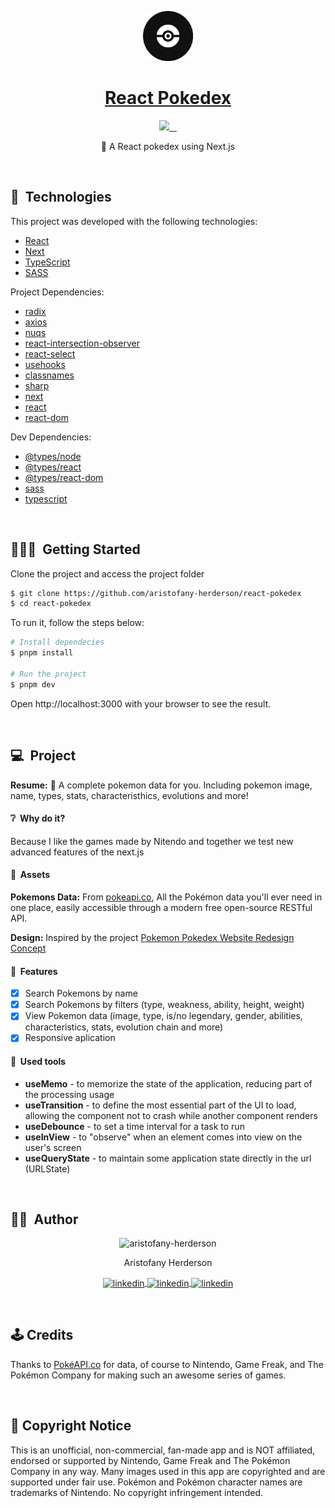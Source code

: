 <p id="title" align="center">
  <a href="#title">
    <img width="80" height="80" src="./public/images/logo.png" >
    <h1 align="center">React Pokedex</h1>
  </a>
</p>

<p align="center">
  <a aria-label="Made By Aristofany" href="https://github.com/aristofany-herderson/">
    <img src="https://img.shields.io/badge/MADE%20BY%20Aristofany-000000.svg?style=for-the-badge&labelColor=000&logo=starship&logoColor=fff&logoWidth=20">
  </a>
  <a aria-label="Project version" href="https://github.com/aristofany-herderson/react-pokedex/blob/main/package.json">
    <img alt="" src="https://img.shields.io/github/package-json/v/aristofany-herderson/react-pokedex?color=000&style=for-the-badge&labelColor=000000">
  </a>
  <a aria-label="License" href="https://github.com/aristofany-herderson/react-pokedex/blob/main/license.md">
    <img alt="" src="https://img.shields.io/github/license/aristofany-herderson/react-pokedex?color=000&style=for-the-badge&labelColor=000">
  </a>
  <a aria-label="Enjoy My Repos" href="https://github.com/aristofany-herderson?tab=repositories">
    <img alt="" src="https://img.shields.io/badge/Enjoy%20My%20Projects-000000.svg?style=for-the-badge&color=000&logo=github&labelColor=000000&logoColor=fff&logoWidth=20">
  </a>
</p>

<p align="center">🐉 A React pokedex using Next.js</p>

<br>

## 🧪&nbsp; Technologies

This project was developed with the following technologies:

- [React](https://reactjs.org)
- [Next](https://nextjs.org/)
- [TypeScript](https://www.typescriptlang.org/)
- [SASS](https://sass-lang.com/)

Project Dependencies:

- [radix](https://www.radix-ui.com/)
- [axios](https://axios-http.com/)
- [nuqs](https://nuqs.47ng.com/)
- [react-intersection-observer](https://react-intersection-observer.vercel.app/)
- [react-select](https://react-select.com/home)
- [usehooks](https://usehooks.com/)
- [classnames](https://github.com/JedWatson/classnames#readme)
- [sharp](https://www.npmjs.com/package/sharp)
- [next](https://www.npmjs.com/package/next)
- [react](https://www.npmjs.com/package/react)
- [react-dom](https://www.npmjs.com/package/react-dom)
    
Dev Dependencies:

- [@types/node](https://www.npmjs.com/package/@types/node)
- [@types/react](https://www.npmjs.com/package/@types/react)
- [@types/react-dom](https://www.npmjs.com/package/@types/react-dom)
- [sass](https://www.npmjs.com/package/sass)
- [typescript](https://www.npmjs.com/package/typescript)

<br>

## 🧑🏻‍💻&nbsp; Getting Started

Clone the project and access the project folder

```bash
$ git clone https://github.com/aristofany-herderson/react-pokedex
$ cd react-pokedex
```

To run it, follow the steps below:

```bash
# Install dependecies
$ pnpm install

# Run the project
$ pnpm dev
```

Open http://localhost:3000 with your browser to see the result.

<br>

## 💻&nbsp; Project

**Resume:** 🐉 A complete pokemon data for you. Including pokemon image, name, types, stats, characteristhics, evolutions and more!

#### ❔&nbsp; Why do it?

Because I like the games made by Nitendo and together we test new advanced features of the next.js

#### 🎨&nbsp; Assets

**Pokemons Data:** From [pokeapi.co](https://pokeapi.co/), All the Pokémon data you'll ever need in one place,
easily accessible through a modern free open-source RESTful API.

**Design:** Inspired by the project [Pokemon Pokedex Website Redesign Concept](https://dribbble.com/shots/15128634-Pokemon-Pokedex-Website-Redesign-Concept)
 
#### 🚀&nbsp; Features

- [x] Search Pokemons by name
- [x] Search Pokemons by filters (type, weakness, ability, height, weight)
- [x] View Pokemon data (image, type, is/no legendary, gender, abilities, characteristics, stats, evolution chain and more)
- [x] Responsive aplication

#### 🧠&nbsp; Used tools

- **useMemo** - to memorize the state of the application, reducing part of the processing usage
- **useTransition** - to define the most essential part of the UI to load, allowing the component not to crash while another component renders
- **useDebounce** - to set a time interval for a task to run
- **useInView** - to "observe" when an element comes into view on the user's screen
- **useQueryState** - to maintain some application state directly in the url (URLState)

<br>

## 🧑🏻&nbsp; Author

<p align="center">
  <img width="20%" src="https://github.com/aristofany-herderson.png" alt="aristofany-herderson">
  <p align="center">
    Aristofany Herderson
  </p>
  <p align="center">
    <a  href="https://www.linkedin.com/in/aristofany-herderson/" target="_blank">
    <img align="center" src="https://img.shields.io/badge/LINKEDIN-000000.svg?style=for-the-badge&labelColor=0a66c2&logo=linkedin&logoColor=fff&logoWidth=20" alt="linkedin"/>
    </a>
    <a href="https://twitter.com/aristofanyherde" target="_blank">
      <img align="center" src="https://img.shields.io/badge/TWITTER-000000.svg?style=for-the-badge&labelColor=1d9bf0&logo=twitter&logoColor=fff&logoWidth=20" alt="linkedin"/>
    </a>
    <a href="https://www.instagram.com/aristofany_herderson/" target="_blank">
      <img align="center" src="https://img.shields.io/badge/INSTAGRAM-000000.svg?style=for-the-badge&labelColor=dd326f&logo=instagram&logoColor=fff&logoWidth=20" alt="linkedin"/>
    </a>
  </p>
</p>

<br>

## 🕹️ Credits

Thanks to [PokéAPI.co](https://pokeapi.co/) for data, of course to Nintendo, Game Freak, and The Pokémon Company for making such an awesome series of games.

<br>

## 📰 Copyright Notice

This is an unofficial, non-commercial, fan-made app and is NOT affiliated, endorsed or supported by Nintendo, Game Freak and The Pokémon Company in any way. Many images used in this app are copyrighted and are supported under fair use. Pokémon and Pokémon character names are trademarks of Nintendo. No copyright infringement intended.
